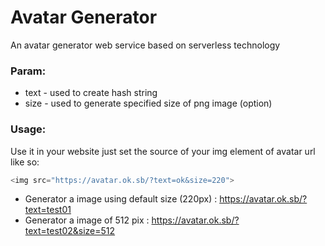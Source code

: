 # Avatar Generator
An avatar generator web service based on serverless technology

### Param:
+ text - used to create hash string
+ size - used to generate specified size of png image (option)


### Usage:
Use it in your website just set the source of your img element of avatar url like so:
```js
<img src="https://avatar.ok.sb/?text=ok&size=220">
```
+ Generator a image using default size (220px) : https://avatar.ok.sb/?text=test01
+ Generator a image of 512 pix : https://avatar.ok.sb/?text=test02&size=512
